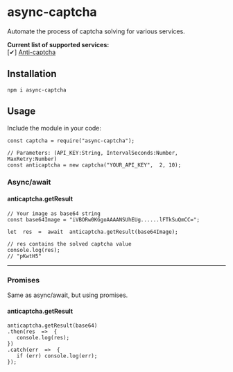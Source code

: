 
# async-captcha
Automate the process of captcha solving for various services. 

**Current list of supported services:**   
[✔] [Anti-captcha](http://getcaptchasolution.com/4n22661zqv)

## Installation

    npm i async-captcha

## Usage
Include the module in your code:

    const captcha = require("async-captcha");
    
    // Parameters: (API_KEY:String, IntervalSeconds:Number, MaxRetry:Number)
    const anticaptcha = new captcha("YOUR_API_KEY",  2, 10);


### Async/await

   #### anticaptcha.getResult
   

    // Your image as base64 string
    const base64Image = "iVBORw0KGgoAAAANSUhEUg......lFTkSuQmCC="; 
    
    let  res  =  await  anticaptcha.getResult(base64Image);
    
    // res contains the solved captcha value
    console.log(res);
    // "pKwtH5"

<hr>

### Promises
Same as async/await, but using promises.
  
   #### anticaptcha.getResult

    anticaptcha.getResult(base64)    
    .then(res  =>  {    
       console.log(res);    
    })    
    .catch(err  =>  {    
       if (err) console.log(err);    
    });
